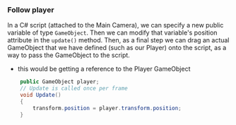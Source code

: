 
### Follow player
In a C# script (attached to the Main Camera), we can specify a new public variable of type `GameObject`. Then we can modify that variable's position attribute in the `update()` method. Then, as a final step we can drag an actual GameObject that we have defined (such as our Player) onto the script, as a way to pass the GameObject to the script.
- this would be getting a reference to the Player GameObject
```cs
    public GameObject player;
    // Update is called once per frame
    void Update()
    {
        transform.position = player.transform.position;
    }
```
